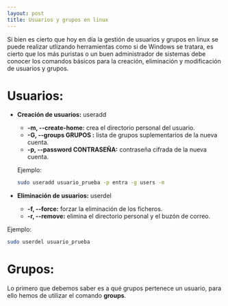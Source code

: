 ```yaml
---
layout: post
title: Usuarios y grupos en linux
---
```


Si bien es cierto que hoy en día la gestión de usuarios y grupos en linux se puede realizar utlizando herramientas como si de Windows se tratara, es cierto que los más puristas o un buen administrador de sistemas debe conocer los comandos básicos para la creación, eliminación y modificación de usuarios y grupos.

# Usuarios:
* **Creación de usuarios:** useradd
  * **-m, --create-home:** crea el directorio personal del usuario.
  * **-G, --groups GRUPOS :** lista de grupos suplementarios de la nueva cuenta.
  * **-p, --password CONTRASEÑA:** contraseña cifrada de la nueva cuenta.
  
  Ejemplo: 
  ``` bash
  sudo useradd usuario_prueba -p entra -g users -m
  ```
 * **Eliminación de usuarios:** userdel
   * **-f, --force:** forzar la eliminación de los ficheros.
   * **-r, --remove:** elimina el directorio personal y el buzón de correo.
   
Ejemplo:
``` bash
sudo userdel usuario_prueba
```
# Grupos:

Lo primero que debemos saber es a qué grupos pertenece un usuario, para ello hemos de utilizar el comando **groups**.



